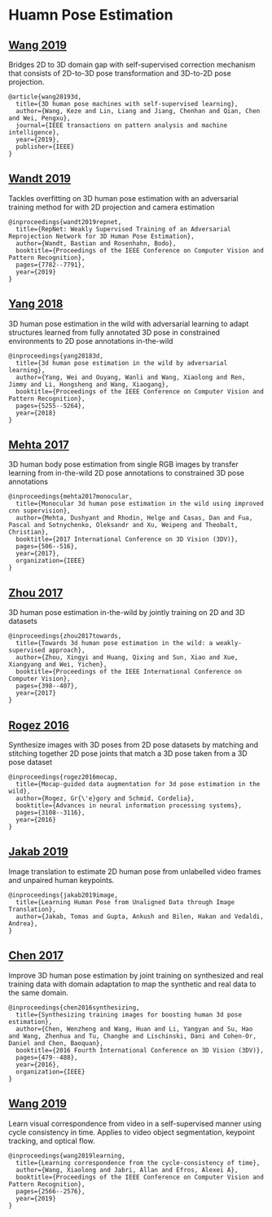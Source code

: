 
# Huamn Pose Estimation

## [Wang 2019](https://arxiv.org/pdf/1901.03798.pdf)

Bridges 2D to 3D domain gap with self-supervised correction mechanism that consists of 2D-to-3D pose transformation and 3D-to-2D pose projection.

```
@article{wang20193d,
  title={3D human pose machines with self-supervised learning},
  author={Wang, Keze and Lin, Liang and Jiang, Chenhan and Qian, Chen and Wei, Pengxu},
  journal={IEEE transactions on pattern analysis and machine intelligence},
  year={2019},
  publisher={IEEE}
}
```

## [Wandt 2019](https://arxiv.org/pdf/1902.09868.pdf)

Tackles overfitting on 3D human pose estimation with an adversarial training method for with 2D projection and camera estimation

```
@inproceedings{wandt2019repnet,
  title={RepNet: Weakly Supervised Training of an Adversarial Reprojection Network for 3D Human Pose Estimation},
  author={Wandt, Bastian and Rosenhahn, Bodo},
  booktitle={Proceedings of the IEEE Conference on Computer Vision and Pattern Recognition},
  pages={7782--7791},
  year={2019}
}
```

## [Yang 2018](http://openaccess.thecvf.com/content_cvpr_2018/papers/Yang_3D_Human_Pose_CVPR_2018_paper.pdf)

 3D human pose estimation in the wild with adversarial learning to adapt structures learned from fully annotated 3D pose in constrained environments to 2D pose annotations in-the-wild

```
@inproceedings{yang20183d,
  title={3d human pose estimation in the wild by adversarial learning},
  author={Yang, Wei and Ouyang, Wanli and Wang, Xiaolong and Ren, Jimmy and Li, Hongsheng and Wang, Xiaogang},
  booktitle={Proceedings of the IEEE Conference on Computer Vision and Pattern Recognition},
  pages={5255--5264},
  year={2018}
}
```

## [Mehta  2017](https://arxiv.org/pdf/1611.09813.pdf)

3D human body pose estimation from single RGB images by transfer learning from in-the-wild 2D pose annotations to constrained 3D pose annotations

```
@inproceedings{mehta2017monocular,
  title={Monocular 3d human pose estimation in the wild using improved cnn supervision},
  author={Mehta, Dushyant and Rhodin, Helge and Casas, Dan and Fua, Pascal and Sotnychenko, Oleksandr and Xu, Weipeng and Theobalt, Christian},
  booktitle={2017 International Conference on 3D Vision (3DV)},
  pages={506--516},
  year={2017},
  organization={IEEE}
}
```

## [Zhou 2017](http://openaccess.thecvf.com/content_ICCV_2017/papers/Zhou_Towards_3D_Human_ICCV_2017_paper.pdf)

3D human pose estimation in-the-wild by jointly training on 2D and 3D datasets

```
@inproceedings{zhou2017towards,
  title={Towards 3d human pose estimation in the wild: a weakly-supervised approach},
  author={Zhou, Xingyi and Huang, Qixing and Sun, Xiao and Xue, Xiangyang and Wei, Yichen},
  booktitle={Proceedings of the IEEE International Conference on Computer Vision},
  pages={398--407},
  year={2017}
}
```

## [Rogez 2016](http://papers.nips.cc/paper/6563-mocap-guided-data-augmentation-for-3d-pose-estimation-in-the-wild.pdf)

Synthesize images with 3D poses from 2D pose datasets by matching and stitching together 2D pose joints that match a 3D pose taken from a 3D pose dataset

```
@inproceedings{rogez2016mocap,
  title={Mocap-guided data augmentation for 3d pose estimation in the wild},
  author={Rogez, Gr{\'e}gory and Schmid, Cordelia},
  booktitle={Advances in neural information processing systems},
  pages={3108--3116},
  year={2016}
}
```

## [Jakab 2019](http://www.robots.ox.ac.uk/~vgg/research/unsupervised_pose/unsupervised_pose.pdf)

Image translation to estimate 2D human pose from unlabelled video frames and unpaired human keypoints.

```
@inproceedings{jakab2019image,
  title={Learning Human Pose from Unaligned Data through Image Translation},
  author={Jakab, Tomas and Gupta, Ankush and Bilen, Hakan and Vedaldi, Andrea},
}
```

## [Chen 2017](https://arxiv.org/pdf/1604.02703.pdf)

Improve 3D human pose estimation by joint training on synthesized and real training data with domain adaptation to map the synthetic and real data to the same domain.

```
@inproceedings{chen2016synthesizing,
  title={Synthesizing training images for boosting human 3d pose estimation},
  author={Chen, Wenzheng and Wang, Huan and Li, Yangyan and Su, Hao and Wang, Zhenhua and Tu, Changhe and Lischinski, Dani and Cohen-Or, Daniel and Chen, Baoquan},
  booktitle={2016 Fourth International Conference on 3D Vision (3DV)},
  pages={479--488},
  year={2016},
  organization={IEEE}
}
```

## [Wang 2019](https://arxiv.org/pdf/1903.07593.pdf)

Learn visual correspondence from video in a self-supervised manner using cycle consistency in time. Applies to video object segmentation, keypoint tracking, and optical flow.

```
@inproceedings{wang2019learning,
  title={Learning correspondence from the cycle-consistency of time},
  author={Wang, Xiaolong and Jabri, Allan and Efros, Alexei A},
  booktitle={Proceedings of the IEEE Conference on Computer Vision and Pattern Recognition},
  pages={2566--2576},
  year={2019}
}
```